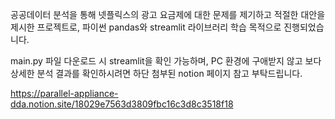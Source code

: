 공공데이터 분석을 통해 넷플릭스의 광고 요금제에 대한 문제를 제기하고 적절한 대안을 제시한 프로젝트로,
파이썬 pandas와 streamlit 라이브러리 학습 목적으로 진행되었습니다.

main.py 파일 다운로드 시 streamlit을 확인 가능하며,
PC 환경에 구애받지 않고 보다 상세한 분석 결과를 확인하시려면 하단 첨부된 notion 페이지 참고 부탁드립니다.

https://parallel-appliance-dda.notion.site/18029e7563d3809fbc16c3d8c3518f18
